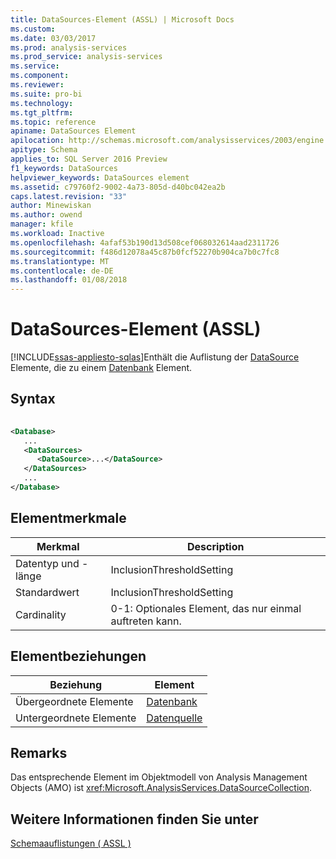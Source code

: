 ```yaml
---
title: DataSources-Element (ASSL) | Microsoft Docs
ms.custom: 
ms.date: 03/03/2017
ms.prod: analysis-services
ms.prod_service: analysis-services
ms.service: 
ms.component: 
ms.reviewer: 
ms.suite: pro-bi
ms.technology: 
ms.tgt_pltfrm: 
ms.topic: reference
apiname: DataSources Element
apilocation: http://schemas.microsoft.com/analysisservices/2003/engine
apitype: Schema
applies_to: SQL Server 2016 Preview
f1_keywords: DataSources
helpviewer_keywords: DataSources element
ms.assetid: c79760f2-9002-4a73-805d-d40bc042ea2b
caps.latest.revision: "33"
author: Minewiskan
ms.author: owend
manager: kfile
ms.workload: Inactive
ms.openlocfilehash: 4afaf53b190d13d508cef068032614aad2311726
ms.sourcegitcommit: f486d12078a45c87b0fcf52270b904ca7b0c7fc8
ms.translationtype: MT
ms.contentlocale: de-DE
ms.lasthandoff: 01/08/2018
---
```

# <a name="datasources-element-assl"></a>DataSources-Element (ASSL)
[!INCLUDE[ssas-appliesto-sqlas](../../../includes/ssas-appliesto-sqlas.md)]Enthält die Auflistung der [DataSource](../../../analysis-services/scripting/objects/datasource-element-assl.md) Elemente, die zu einem [Datenbank](../../../analysis-services/scripting/objects/database-element-assl.md) Element.  
  
## <a name="syntax"></a>Syntax  
  
```xml  
  
<Database>  
   ...  
   <DataSources>  
      <DataSource>...</DataSource>  
   </DataSources>  
   ...  
</Database>  
```  
  
## <a name="element-characteristics"></a>Elementmerkmale  
  
|Merkmal|Description|  
|--------------------|-----------------|  
|Datentyp und -länge|InclusionThresholdSetting|  
|Standardwert|InclusionThresholdSetting|  
|Cardinality|0-1: Optionales Element, das nur einmal auftreten kann.|  
  
## <a name="element-relationships"></a>Elementbeziehungen  
  
|Beziehung|Element|  
|------------------|-------------|  
|Übergeordnete Elemente|[Datenbank](../../../analysis-services/scripting/objects/database-element-assl.md)|  
|Untergeordnete Elemente|[Datenquelle](../../../analysis-services/scripting/objects/datasource-element-assl.md)|  
  
## <a name="remarks"></a>Remarks  
 Das entsprechende Element im Objektmodell von Analysis Management Objects (AMO) ist <xref:Microsoft.AnalysisServices.DataSourceCollection>.  
  
## <a name="see-also"></a>Weitere Informationen finden Sie unter  
 [Schemaauflistungen &#40; ASSL &#41;](../../../analysis-services/scripting/collections/collections-assl.md)  
  
  
